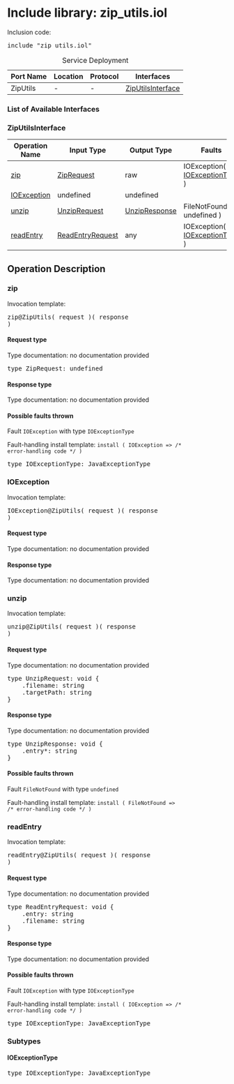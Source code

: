 # Include library: zip_utils.iol

Inclusion code: <pre>include "zip_utils.iol"</pre>

<table>
  <caption>Service Deployment</caption>
  <thead>
    <tr>
      <th>Port Name</th>
      <th>Location</th>
      <th>Protocol</th>
      <th>Interfaces</th>
    </tr>
  </thead>
  <tbody>
    <tr>
      <td>ZipUtils</td>
      <td>-</td>
      <td>-</td>
      <td><a href="#ZipUtilsInterface">ZipUtilsInterface</a></td>
    </tr>
  </tbody>
</table>

<h3>List of Available Interfaces</h3>

<h3 id="ZipUtilsInterface">ZipUtilsInterface</h3>

<table>
  <thead>
    <tr>
      <th>Operation Name</th>
      <th>Input Type</th>
      <th>Output Type</th>
      <th>Faults</th>
    </tr>
  </thead>
  <tbody>
    <tr>
      <td><a href="#zip">zip</a></td>
      <td><a href="#ZipRequest">ZipRequest</a></td>
      <td>raw</td>
      <td>
        IOException( <a href="#IOExceptionType">IOExceptionType</a> )
      </td>
    </tr>
    <tr>
      <td><a href="#IOException">IOException</a></td>
      <td>undefined</a></td>
      <td>undefined</td>
      <td>
      </td>
    </tr>
    <tr>
      <td><a href="#unzip">unzip</a></td>
      <td><a href="#UnzipRequest">UnzipRequest</a></td>
      <td><a href="#UnzipResponse">UnzipResponse</a></td>
      <td>
        FileNotFound( undefined )
      </td>
    </tr>
    <tr>
      <td><a href="#readEntry">readEntry</a></td>
      <td><a href="#ReadEntryRequest">ReadEntryRequest</a></td>
      <td>any</td>
      <td>
        IOException( <a href="#IOExceptionType">IOExceptionType</a> )
      </td>
    </tr>
  </tbody>
</table>

<h2>Operation Description</h2>



<h3 id="zip">zip</h3>


Invocation template: <pre>zip@ZipUtils( request )( response )</pre>

<h4 id="ZipRequest">Request type</h4>

Type documentation: no documentation provided 
<pre>type ZipRequest: undefined</pre>


<h4>Response type</h4>
Type documentation: no documentation provided 




<h4>Possible faults thrown</h4>



Fault <code>IOException</code> with type <code>IOExceptionType</code>

Fault-handling install template: <code>install ( IOException => /* error-handling code */ )</code>
<pre>type IOExceptionType: JavaExceptionType</pre>



<h3 id="IOException">IOException</h3>


Invocation template: <pre>IOException@ZipUtils( request )( response )</pre>

<h4>Request type</h4>

Type documentation: no documentation provided 



<h4>Response type</h4>
Type documentation: no documentation provided 








<h3 id="unzip">unzip</h3>


Invocation template: <pre>unzip@ZipUtils( request )( response )</pre>

<h4 id="UnzipRequest">Request type</h4>

Type documentation: no documentation provided 
<pre>type UnzipRequest: void {
	.filename: string
	.targetPath: string
}</pre>


<h4 id="UnzipResponse">Response type</h4>
Type documentation: no documentation provided 
<pre>type UnzipResponse: void {
	.entry*: string
}</pre>



<h4>Possible faults thrown</h4>



Fault <code>FileNotFound</code> with type <code>undefined</code>

Fault-handling install template: <code>install ( FileNotFound => /* error-handling code */ )</code>




<h3 id="readEntry">readEntry</h3>


Invocation template: <pre>readEntry@ZipUtils( request )( response )</pre>

<h4 id="ReadEntryRequest">Request type</h4>

Type documentation: no documentation provided 
<pre>type ReadEntryRequest: void {
	.entry: string
	.filename: string
}</pre>


<h4>Response type</h4>
Type documentation: no documentation provided 




<h4>Possible faults thrown</h4>



Fault <code>IOException</code> with type <code>IOExceptionType</code>

Fault-handling install template: <code>install ( IOException => /* error-handling code */ )</code>
<pre>type IOExceptionType: JavaExceptionType</pre>



<h3>Subtypes</h3>


<h4 id="IOExceptionType">IOExceptionType</h4>

<pre>type IOExceptionType: JavaExceptionType</pre>




